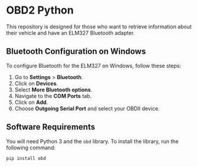 # OBD2 Python

This repository is designed for those who want to retrieve information about their vehicle and have an ELM327 Bluetooth adapter.

## Bluetooth Configuration on Windows

To configure Bluetooth for the ELM327 on Windows, follow these steps:

1. Go to **Settings** > **Bluetooth**.
2. Click on **Devices**.
3. Select **More Bluetooth options**.
4. Navigate to the **COM Ports** tab.
5. Click on **Add**.
6. Choose **Outgoing Serial Port** and select your OBDII device.

## Software Requirements

You will need Python 3 and the `obd` library. To install the library, run the following command:

```bash
pip install obd